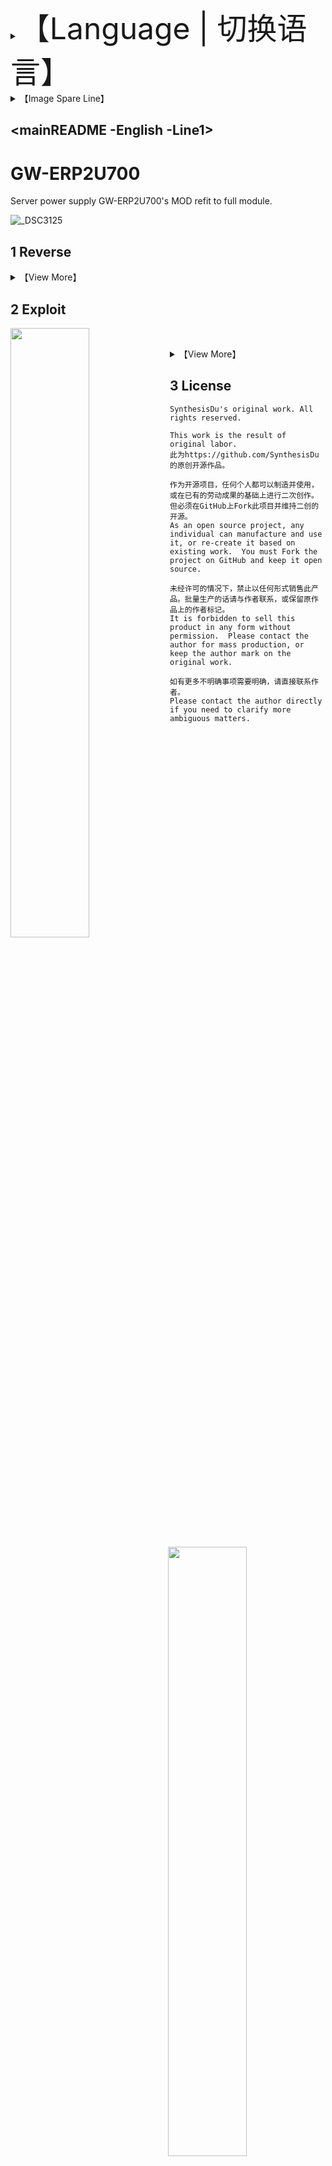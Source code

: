 <details>
 <summary><font size='50'>【Language | 切换语言】</font></summary>
<br>

**> English**

<a href='.\DocForREADME\mainREADME -Chinese -Line1.md'>简体中文</a>

</details>

<details>
 <summary>【Image Spare Line】</summary>
<br>
**> Line1**


<a href='.\DocForREADME\mainREADME -English -Line2.md'>Line2</a>

</details>


## <mainREADME -English -Line1>

# GW-ERP2U700

Server power supply GW-ERP2U700's MOD refit to full module.

![_DSC3125](https://i.postimg.cc/pdjtbN7C/DSC3125.jpg)

## 1 Reverse

<details>

 <summary>【View More】</summary>



</details>

## 2 Exploit

 <img align="left" width="50%" src="https://i.postimg.cc/ZRvT1BzL/2021-Sep-20-07-39-32-AM-000-Customized-View37736126345-png-alpha.png" /><img align="right" width="50%" src="https://i.postimg.cc/m2fDWwD1/2021-Sep-20-07-42-19-AM-000-Customized-View4419304241-png-alpha.png" />
<br>

<details>
<summary>【View More】</summary>



</details>

## 3 License

```
SynthesisDu's original work. All rights reserved.

This work is the result of original labor.
此为https://github.com/SynthesisDu的原创开源作品。

作为开源项目，任何个人都可以制造并使用，或在已有的劳动成果的基础上进行二次创作。但必须在GitHub上Fork此项目并维持二创的开源。
As an open source project, any individual can manufacture and use it, or re-create it based on existing work.  You must Fork the project on GitHub and keep it open source.  

未经许可的情况下，禁止以任何形式销售此产品。批量生产的话请与作者联系，或保留原作品上的作者标记。
It is forbidden to sell this product in any form without permission.  Please contact the author for mass production, or keep the author mark on the original work.  

如有更多不明确事项需要明确，请直接联系作者。
Please contact the author directly if you need to clarify more ambiguous matters.
```
